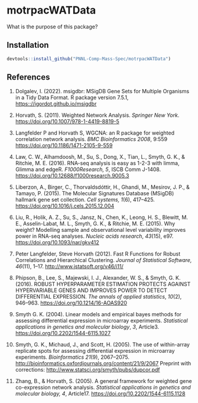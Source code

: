 
# motrpacWATData

<!-- badges: start -->
<!-- badges: end -->

What is the purpose of this package?

## Installation

``` r
devtools::install_github("PNNL-Comp-Mass-Spec/motrpacWATData")
```

## References

1.  Dolgalev, I. (2022). msigdbr: MSigDB Gene Sets for Multiple
    Organisms in a Tidy Data Format. R package version 7.5.1,
    <https:://igordot.github.io/msigdbr>

2.  Horvath, S. (2011). Weighted Network Analysis. *Springer New York*.
    <https://doi.org/10.1007/978-1-4419-8819-5>

3.  Langfelder P and Horvath S, WGCNA: an R package for weighted
    correlation network analysis. *BMC Bioinformatics 2008*, 9:559
    <https://doi.org/10.1186/1471-2105-9-559>

4.  Law, C. W., Alhamdoosh, M., Su, S., Dong, X., Tian, L., Smyth, G.
    K., & Ritchie, M. E. (2016). RNA-seq analysis is easy as 1-2-3 with
    limma, Glimma and edgeR. *F1000Research, 5*, ISCB Comm J-1408.
    <https://doi.org/10.12688/f1000research.9005.3>

5.  Liberzon, A., Birger, C., Thorvaldsdóttir, H., Ghandi, M.,
    Mesirov, J. P., & Tamayo, P. (2015). The Molecular Signatures
    Database (MSigDB) hallmark gene set collection. *Cell systems,
    1*(6), 417–425. <https://doi.org/10.1016/j.cels.2015.12.004>

6.  Liu, R., Holik, A. Z., Su, S., Jansz, N., Chen, K., Leong, H. S.,
    Blewitt, M. E., Asselin-Labat, M. L., Smyth, G. K., & Ritchie, M. E.
    (2015). Why weight? Modelling sample and observational level
    variability improves power in RNA-seq analyses. *Nucleic acids
    research*, *43*(15), e97. <https://doi.org/10.1093/nar/gkv412>

7.  Peter Langfelder, Steve Horvath (2012). Fast R Functions for Robust
    Correlations and Hierarchical Clustering. *Journal of Statistical
    Software, 46*(11), 1–17. <http://www.jstatsoft.org/v46/i11/>

8.  Phipson, B., Lee, S., Majewski, I. J., Alexander, W. S., &
    Smyth, G. K. (2016). ROBUST HYPERPARAMETER ESTIMATION PROTECTS
    AGAINST HYPERVARIABLE GENES AND IMPROVES POWER TO DETECT
    DIFFERENTIAL EXPRESSION. *The annals of applied statistics*,
    *10*(2), 946–963. <https://doi.org/10.1214/16-AOAS920>

9.  Smyth G. K. (2004). Linear models and empirical bayes methods for
    assessing differential expression in microarray experiments.
    *Statistical applications in genetics and molecular biology*, *3*,
    Article3. <https://doi.org/10.2202/1544-6115.1027>

10. Smyth, G. K., Michaud, J., and Scott, H. (2005). The use of
    within-array replicate spots for assessing differential expression
    in microarray experiments. *Bioinformatics 21*(9), 2067–2075.
    <http://bioinformatics.oxfordjournals.org/content/21/9/2067>
    Preprint with corrections:
    <http://www.statsci.org/smyth/pubs/dupcor.pdf>

11. Zhang, B., & Horvath, S. (2005). A general framework for weighted
    gene co-expression network analysis. *Statistical applications in
    genetics and molecular biology, 4*, Article17.
    <https://doi.org/10.2202/1544-6115.1128>

